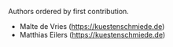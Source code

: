 Authors ordered by first contribution.

- Malte de Vries (https://kuestenschmiede.de)
- Matthias Eilers (https://kuestenschmiede.de)